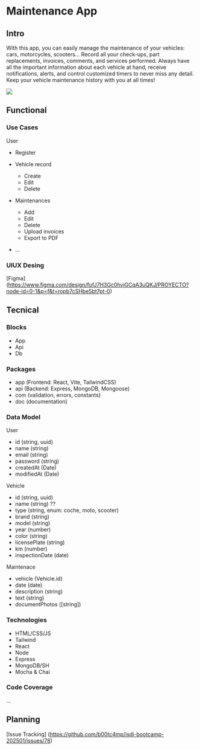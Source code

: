# Maintenance App

## Intro

With this app, you can easily manage the maintenance of your vehicles: cars, motorcycles, scooters... Record all your check-ups, part replacements, invoices, comments, and services performed. Always have all the important information about each vehicle at hand, receive notifications, alerts, and control customized timers to never miss any detail. Keep your vehicle maintenance history with you at all times!


![](https://media0.giphy.com/media/v1.Y2lkPTc5MGI3NjExeDQ4YjFnZ2gyYjA3bngzZ2JoZnMyYm03M2R0OWtpcHpueHA0MzBobiZlcD12MV9pbnRlcm5hbF9naWZfYnlfaWQmY3Q9Zw/E0LBbfFyZvtvUcVFIp/giphy.gif)

## Functional

### Use Cases

User

- Register

- Vehicle record
    - Create
    - Edit
    - Delete

- Maintenances
    - Add
    - Edit
    - Delete
    - Upload invoices
    - Export to PDF
- ...

### UIUX Desing

[Figma] (https://www.figma.com/design/fufJ7H3Gc0hvjGCqA3uQKJ/PROYECTO?node-id=0-1&p=f&t=ropb7cSHbe5bt7pt-0)

## Tecnical

### Blocks

- App
- Api
- Db

### Packages

- app (Frontend: React, Vite, TailwindCSS)
- api (Backend: Express, MongoDB, Mongoose)
- com (validation, errors, constants)
- doc (documentation)

### Data Model

User

- id (string, uuid)
- name (string)
- email (string)
- password (string)
- createdAt (Date)
- modifiedAt (Date)

Vehicle

- id (string, uuid)
- name (string) ??
- type (string, enum: coche, moto, scooter)
- brand (string)
- model (string)
- year (number)
- color (string)
- licensePlate (string)
- km (number)
- inspectionDate (date)

Maintenace

- vehicle (Vehicle.id)
- date (date)
- description (string)
- text (string)
- documentPhotos ([string])

### Technologies

- HTML/CSS/JS 
- Tailwind
- React 
- Node 
- Express 
- MongoDB/SH 
- Mocha & Chai 

### Code Coverage

...

## Planning

[Issue Tracking] (https://github.com/b00tc4mp/isdi-bootcamp-202501/issues/78)
